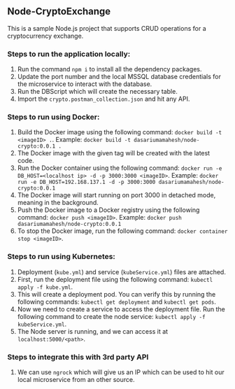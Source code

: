 ## Node-CryptoExchange

This is a sample Node.js project that supports CRUD operations for a cryptocurrency exchange.

### Steps to run the application locally:

1. Run the command `npm i` to install all the dependency packages.
2. Update the port number and the local MSSQL database credentials for the microservice to interact with the database.
3. Run the DBScript which will create the necessary table.
4. Import the `crypto.postman_collection.json` and hit any API.

### Steps to run using Docker:

1. Build the Docker image using the following command: `docker build -t <imageID> .`. Example: `docker build -t dasariumamahesh/node-crypto:0.0.1 .`
2. The Docker image with the given tag will be created with the latest code.
3. Run the Docker container using the following command: `docker run -e DB_HOST=<localhost ip> -d -p 3000:3000 <imageID>`. Example: `docker run -e DB_HOST=192.168.137.1 -d -p 3000:3000 dasariumamahesh/node-crypto:0.0.1`
4. The Docker image will start running on port 3000 in detached mode, meaning in the background.
5. Push the Docker image to a Docker registry using the following command: `docker push <imageID>`. Example: `docker push dasariumamahesh/node-crypto:0.0.1`
6. To stop the Docker image, run the following command: `docker container stop <imageID>`.

### Steps to run using Kubernetes:

1. Deployment (`kube.yml`) and service (`kubeService.yml`) files are attached.
2. First, run the deployment file using the following command: `kubectl apply -f kube.yml`.
3. This will create a deployment pod. You can verify this by running the following commands: `kubectl get deployment` and `kubectl get pods`.
4. Now we need to create a service to access the deployment file. Run the following command to create the node service: `kubectl apply -f kubeService.yml`.
5. The Node server is running, and we can access it at `localhost:5000/<path>`.

### Steps to integrate this with 3rd party API

1. We can use `ngrock` which will give us an IP which can be used to hit our local microservice from an other source.